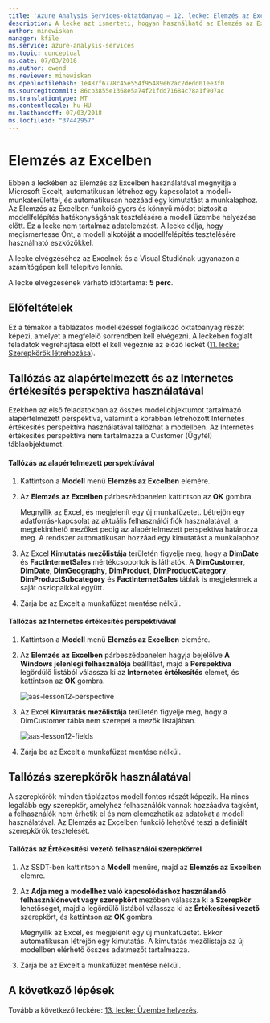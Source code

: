```yaml
---
title: 'Azure Analysis Services-oktatóanyag – 12. lecke: Elemzés az Excelben | Microsoft Docs'
description: A lecke azt ismerteti, hogyan használható az Elemzés az Excelben az Azure Analysis Services oktatóprojektjében.
author: minewiskan
manager: kfile
ms.service: azure-analysis-services
ms.topic: conceptual
ms.date: 07/03/2018
ms.author: owend
ms.reviewer: minewiskan
ms.openlocfilehash: 1e487f6778c45e554f95489e62ac2dedd01ee3f0
ms.sourcegitcommit: 86cb3855e1368e5a74f21fdd71684c78a1f907ac
ms.translationtype: MT
ms.contentlocale: hu-HU
ms.lasthandoff: 07/03/2018
ms.locfileid: "37442957"
---
```

# <a name="analyze-in-excel"></a>Elemzés az Excelben

Ebben a leckében az Elemzés az Excelben használatával megnyitja a Microsoft Excelt, automatikusan létrehoz egy kapcsolatot a modell-munkaterülettel, és automatikusan hozzáad egy kimutatást a munkalaphoz. Az Elemzés az Excelben funkció gyors és könnyű módot biztosít a modellfelépítés hatékonyságának tesztelésére a modell üzembe helyezése előtt. Ez a lecke nem tartalmaz adatelemzést. A lecke célja, hogy megismertesse Önt, a modell alkotóját a modellfelépítés tesztelésére használható eszközökkel.   
  
A lecke elvégzéséhez az Excelnek és a Visual Studiónak ugyanazon a számítógépen kell telepítve lennie.
  
A lecke elvégzésének várható időtartama: **5 perc**.  
  
## <a name="prerequisites"></a>Előfeltételek  
Ez a témakör a táblázatos modellezéssel foglalkozó oktatóanyag részét képezi, amelyet a megfelelő sorrendben kell elvégezni. A leckében foglalt feladatok végrehajtása előtt el kell végeznie az előző leckét ([11. lecke: Szerepkörök létrehozása](../tutorials/aas-lesson-11-create-roles.md)).  
  
## <a name="browse-using-the-default-and-internet-sales-perspectives"></a>Tallózás az alapértelmezett és az Internetes értékesítés perspektíva használatával  
Ezekben az első feladatokban az összes modellobjektumot tartalmazó alapértelmezett perspektíva, valamint a korábban létrehozott Internetes értékesítés perspektíva használatával tallózhat a modellben. Az Internetes értékesítés perspektíva nem tartalmazza a Customer (Ügyfél) táblaobjektumot.  
  
#### <a name="to-browse-by-using-the-default-perspective"></a>Tallózás az alapértelmezett perspektívával  
  
1.  Kattintson a **Modell** menü **Elemzés az Excelben** elemére.  
  
2.  Az **Elemzés az Excelben** párbeszédpanelen kattintson az **OK** gombra.  
  
    Megnyílik az Excel, és megjelenít egy új munkafüzetet. Létrejön egy adatforrás-kapcsolat az aktuális felhasználói fiók használatával, a megtekinthető mezőket pedig az alapértelmezett perspektíva határozza meg. A rendszer automatikusan hozzáad egy kimutatást a munkalaphoz.  
  
3.  Az Excel **Kimutatás mezőlistája** területén figyelje meg, hogy a **DimDate** és **FactInternetSales** mértékcsoportok is láthatók. A **DimCustomer**, **DimDate**, **DimGeography**, **DimProduct**, **DimProductCategory**, **DimProductSubcategory** és **FactInternetSales** táblák is megjelennek a saját oszlopaikkal együtt.  
  
4.  Zárja be az Excelt a munkafüzet mentése nélkül.  
  
#### <a name="to-browse-by-using-the-internet-sales-perspective"></a>Tallózás az Internetes értékesítés perspektívával  
  
1.  Kattintson a **Modell** menü **Elemzés az Excelben** elemére.  
  
2.  Az **Elemzés az Excelben** párbeszédpanelen hagyja bejelölve **A Windows jelenlegi felhasználója** beállítást, majd a **Perspektíva** legördülő listából válassza ki az **Internetes értékesítés** elemet, és kattintson az **OK** gombra. 
    
    ![aas-lesson12-perspective](../tutorials/media/aas-lesson12-perspective.png)
    
3.  Az Excel **Kimutatás mezőlistája** területén figyelje meg, hogy a DimCustomer tábla nem szerepel a mezők listájában.  
    
    ![aas-lesson12-fields](../tutorials/media/aas-lesson12-fields.png)
    
4.  Zárja be az Excelt a munkafüzet mentése nélkül.  
  
## <a name="browse-by-using-roles"></a>Tallózás szerepkörök használatával  
A szerepkörök minden táblázatos modell fontos részét képezik. Ha nincs legalább egy szerepkör, amelyhez felhasználók vannak hozzáadva tagként, a felhasználók nem érhetik el és nem elemezhetik az adatokat a modell használatával. Az Elemzés az Excelben funkció lehetővé teszi a definiált szerepkörök tesztelését.  
  
#### <a name="to-browse-by-using-the-sales-manager-user-role"></a>Tallózás az Értékesítési vezető felhasználói szerepkörrel  
  
1.  Az SSDT-ben kattintson a **Modell** menüre, majd az **Elemzés az Excelben** elemre.  
  
2.  Az **Adja meg a modellhez való kapcsolódáshoz használandó felhasználónevet vagy szerepkört** mezőben válassza ki a **Szerepkör** lehetőséget, majd a legördülő listából válassza ki az **Értékesítési vezető** szerepkört, és kattintson az **OK** gombra.  
  
    Megnyílik az Excel, és megjelenít egy új munkafüzetet. Ekkor automatikusan létrejön egy kimutatás. A kimutatás mezőlistája az új modellben elérhető összes adatmezőt tartalmazza.  
      
3.  Zárja be az Excelt a munkafüzet mentése nélkül.  
  
## <a name="whats-next"></a>A következő lépések
Tovább a következő leckére: [13. lecke: Üzembe helyezés](../tutorials/aas-lesson-13-deploy.md).

  
  
  

